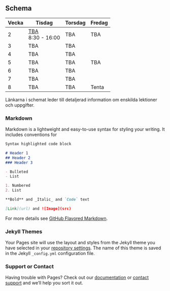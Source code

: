 ## Schema

Vecka|Tisdag |Torsdag|Fredag
-----|-------|-------|------
2|[TBA](lecture20190108.md)<br />8:30 - 16:00|TBA|TBA
3|TBA|TBA|
4|TBA|TBA|
5|TBA|TBA|TBA
6|TBA|TBA|
7|TBA|TBA|
8|TBA|TBA|Tenta

Länkarna i schemat leder till detaljerad information om enskilda lektioner och uppgifter.

### Markdown

Markdown is a lightweight and easy-to-use syntax for styling your writing. It includes conventions for

```markdown
Syntax highlighted code block

# Header 1
## Header 2
### Header 3

- Bulleted
- List

1. Numbered
2. List

**Bold** and _Italic_ and `Code` text

[Link](url) and ![Image](src)
```

For more details see [GitHub Flavored Markdown](https://guides.github.com/features/mastering-markdown/).

### Jekyll Themes

Your Pages site will use the layout and styles from the Jekyll theme you have selected in your [repository settings](https://github.com/PGBFDH18/webbutveckling-backend/settings). The name of this theme is saved in the Jekyll `_config.yml` configuration file.

### Support or Contact

Having trouble with Pages? Check out our [documentation](https://help.github.com/categories/github-pages-basics/) or [contact support](https://github.com/contact) and we’ll help you sort it out.
